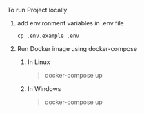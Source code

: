 To run Project locally

1. add environment variables in .env file
    ```
    cp .env.example .env
    ```

2. Run Docker image using docker-compose

    1. In Linux
        > docker-compose up

    2. In Windows
        > docker-compose up
